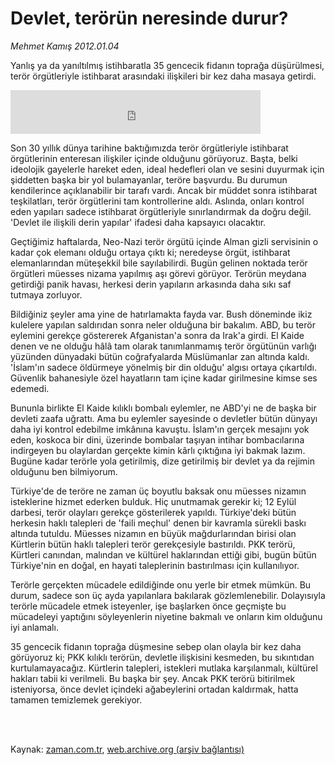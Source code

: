 # Devlet, terörün neresinde durur?

*Mehmet Kamış 2012.01.04*

<td class="columnist-detail">
<p>Yanlış ya da yanıltılmış istihbaratla 35 gencecik fidanın toprağa düşürülmesi, terör örgütleriyle istihbarat arasındaki ilişkileri bir kez daha masaya getirdi.</p>
<p>
<div id="haberMetinDiv">
<iframe frameborder="0" height="70" hspace="0" scrolling="no" src="http://web.archive.org/web/20120208113805if_/http://www.kure.tv/VideoEmbed?ID=108571" vspace="0" width="400"><p><a href="http://web.archive.org/web/20120208113805/http://www.kure.tv/haber/210-sesli-gazete/mehmet-kamis-devlet-terorun-neresinde-durur/708-Bolum/108571/&amp;embeddedplayer=v1" rel="nofollow">Mehmet Kamış - Devlet, terörün neresinde durur?</a></p></iframe>
<p>Son 30 yıllık dünya tarihine baktığımızda terör örgütleriyle istihbarat örgütlerinin enteresan ilişkiler içinde olduğunu görüyoruz. Başta, belki ideolojik gayelerle hareket eden, ideal hedefleri olan ve sesini duyurmak için şiddetten başka bir yol bulamayanlar, teröre başvurdu. Bu durumun kendilerince açıklanabilir bir tarafı vardı. Ancak bir müddet sonra istihbarat teşkilatları, terör örgütlerini tam kontrollerine aldı. Aslında, onları kontrol eden yapıları sadece istihbarat örgütleriyle sınırlandırmak da doğru değil. 'Devlet ile ilişkili derin yapılar' ifadesi daha kapsayıcı olacaktır.
<p>Geçtiğimiz haftalarda, Neo-Nazi terör örgütü içinde Alman gizli servisinin o kadar çok elemanı olduğu ortaya çıktı ki; neredeyse örgüt, istihbarat elemanlarından müteşekkil bile sayılabilirdi. Bugün gelinen noktada terör örgütleri müesses nizama yapılmış aşı görevi görüyor. Terörün meydana getirdiği panik havası, herkesi derin yapıların arkasında daha sıkı saf tutmaya zorluyor.
<p> Bildiğiniz şeyler ama yine de hatırlamakta fayda var. Bush döneminde ikiz kulelere yapılan saldırıdan sonra neler olduğuna bir bakalım. ABD, bu terör eylemini gerekçe göstererek Afganistan'a sonra da Irak'a girdi. El Kaide denen ve ne olduğu hâlâ tam olarak tanımlanmamış terör örgütünün varlığı yüzünden dünyadaki bütün coğrafyalarda Müslümanlar zan altında kaldı. 'İslam'ın sadece öldürmeye yönelmiş bir din olduğu' algısı ortaya çıkartıldı. Güvenlik bahanesiyle özel hayatların tam içine kadar girilmesine kimse ses edemedi.
<p> Bununla birlikte El Kaide kılıklı bombalı eylemler, ne ABD'yi ne de başka bir devleti zaafa uğrattı. Ama bu eylemler sayesinde o devletler bütün dünyayı daha iyi kontrol edebilme imkânına kavuştu. İslam'ın gerçek mesajını yok eden, koskoca bir dini, üzerinde bombalar taşıyan intihar bombacılarına indirgeyen bu olaylardan gerçekte kimin kârlı çıktığına iyi bakmak lazım. Bugüne kadar terörle yola getirilmiş, dize getirilmiş bir devlet ya da rejimin olduğunu ben bilmiyorum.
<p> Türkiye'de de teröre ne zaman üç boyutlu baksak onu müesses nizamın isteklerine hizmet ederken bulduk. Hiç unutmamak gerekir ki; 12 Eylül darbesi, terör olayları gerekçe gösterilerek yapıldı. Türkiye'deki bütün herkesin haklı talepleri de 'faili meçhul' denen bir kavramla sürekli baskı altında tutuldu. Müesses nizamın en büyük mağdurlarından birisi olan Kürtlerin bütün haklı talepleri terör gerekçesiyle bastırıldı. PKK terörü, Kürtleri canından, malından ve kültürel haklarından ettiği gibi, bugün bütün Türkiye'nin en doğal, en hayati taleplerinin bastırılması için kullanılıyor.
<p> Terörle gerçekten mücadele edildiğinde onu yerle bir etmek mümkün. Bu durum, sadece son üç ayda yapılanlara bakılarak gözlemlenebilir. Dolayısıyla terörle mücadele etmek isteyenler, işe başlarken önce geçmişte bu mücadeleyi yaptığını söyleyenlerin niyetine bakmalı ve onların kim olduğunu iyi anlamalı.
<p> 35 gencecik fidanın toprağa düşmesine sebep olan olayla bir kez daha görüyoruz ki; PKK kılıklı terörün, devletle ilişkisini kesmeden, bu sıkıntıdan kurtulamayacağız. Kürtlerin talepleri, istekleri mutlaka karşılanmalı, kültürel hakları tabii ki verilmeli. Bu başka bir şey. Ancak PKK terörü bitirilmek isteniyorsa, önce devlet içindeki ağabeylerini ortadan kaldırmak, hatta tamamen temizlemek gerekiyor.</p></p></p></p></p></p></p></div>
</p>


<p><br>
		 </br></p></td>

Kaynak: [zaman.com.tr](http://zaman.com.tr/yazar.do?yazino=1223854), [web.archive.org (arşiv bağlantısı)](http://web.archive.org/web/20120208113805/http://www.zaman.com.tr:80/yazar.do?yazino=1223854)
